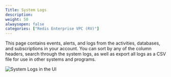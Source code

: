 ```yaml
---
Title: System Logs
description: 
weight: 50
alwaysopen: false
categories: ["Redis Enterprise VPC (RV)"]
---
```

This page contains events, alerts, and logs from the activities,
databases, and subscriptions in your account. You can sort by any of the
column headers, search through the system logs, as well as export all
logs as a CSV file for use in other systems and programs.

![System Logs in the
UI](/images/rv/system_log.png?width=998&height=576)
